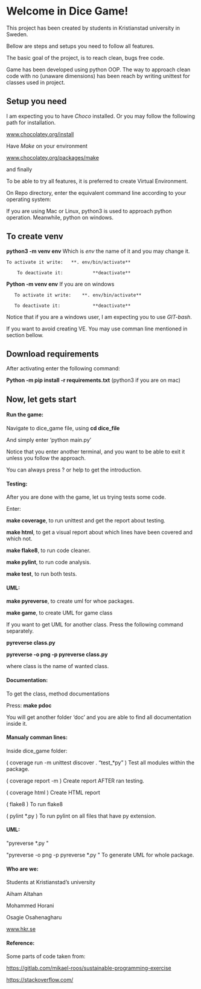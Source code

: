 ﻿Welcome in Dice Game!
=====================


This project has been created by students in Kristianstad university in Sweden.

Bellow are steps and setups you need to follow all features.




The basic goal of the project, is to reach clean, bugs free code.

Game has been developed using python OOP. The way to approach clean code with no (unaware dimensions) has been reach by writing unittest for classes used in project. 






Setup you need
--------------


I am expecting you to have _Choco_ installed.
Or you may follow the following path for installation.

www.chocolatey.org/install



Have _Make_ on your environment

www.chocolatey.org/packages/make



and finally


To be able to try all features, it is preferred to create Virtual Environment.


On Repo directory, enter the equivalent command line according to your operating system:


If you are using Mac or Linux, python3 is used to approach python operation. Meanwhile,  python on windows.



To create venv
--------------


**python3 -m venv env**   Which is _env_ the name of it and you may change it.


	To activate it write:	**. env/bin/activate**	

        To deactivate it:	        **deactivate**



**Python -m venv env**     If you are on windows
       

       To activate it write:	**. env/bin/activate**

       To deactivate it:	        **deactivate**



Notice that if you are a windows user, I am expecting you to use _GIT-bash_.


If you want to avoid creating VE. You may use comman line mentioned in section bellow.



Download requirements
---------------------


After activating enter the following command:



**Python -m pip install -r requirements.txt**  (python3 if you are on mac)








Now, let gets start
--------------------




#### Run the game:


Navigate to dice_game file, using **cd dice_file**

And simply enter ‘python main.py’ 


Notice that you enter another terminal, and you want to be able to exit it unless you follow the approach.

You can always press ? or help to get the introduction.




#### Testing:

After you are done with the game, let us trying tests some code.


Enter:


**make coverage**, to run unittest and get the report about testing.


**make html**,  to get a visual report about which lines have been covered and which not.


**make flake8**, to run code cleaner.


**make pylint**, to run code analysis.


**make test**, to run both tests.



#### UML:


**make pyreverse**, to create uml for whoe packages.


**make game**, to create UML for game class


If you want to get UML for another class. Press the following command separately.


**pyreverse class.py**


**pyreverse -o png -p pyreverse class.py**


where class is the name of wanted class.



#### Documentation:


To get the class, method documentations

Press:  **make pdoc**


You will get another folder ‘doc’ and you are able to find all documentation inside it.










#### Manualy comman lines:


Inside dice_game folder:


( coverage  run -m unittest discover . “test_*py” )		Test all modules within the package.

( coverage report -m )		Create report AFTER ran testing.

( coverage html )			Create HTML report

( flake8 )  		To run flake8

( pylint *.py )       To run pylint on all files that have py extension.



#### UML:


"pyreverse *.py "


"pyreverse -o png -p pyreverse *.py  " 	To generate UML for whole package.





#### Who are we:


Students at Kristianstad’s university


Aiham Altahan

Mohammed Horani

Osagie Osahenagharu




www.hkr.se











#### Reference:


Some parts of code taken from:


https://gitlab.com/mikael-roos/sustainable-programming-exercise

https://stackoverflow.com/
